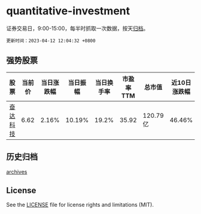 # quantitative-investment

证券交易日，9:00-15:00，每半时抓取一次数据，按天[归档](archives)。

`更新时间：2023-04-12 12:04:32 +0800`

## 强势股票

|股票|当前价|当日涨跌幅|当日振幅|当日换手率|市盈率TTM|总市值|近10日涨跌幅|
|----|----|----|----|----|----|----|----|
|[奋达科技](https://xueqiu.com/S/SZ002681)|6.62|2.16%|10.19%|19.2%|35.92|120.79亿|46.46%|

## 历史归档

[archives](archives)

## License

See the [LICENSE](LICENSE) file for license rights and limitations (MIT).